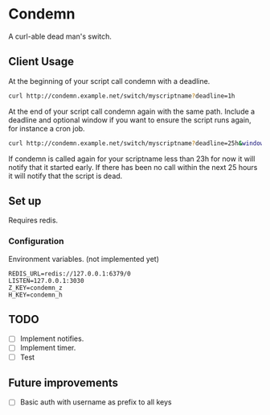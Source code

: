 Condemn
=======

A curl-able dead man's switch.

Client Usage
------------

At the beginning of your script call condemn with a deadline.

```bash
curl http://condemn.example.net/switch/myscriptname?deadline=1h
```

At the end of your script call condemn again with the same path. Include a deadline and optional window if you want to ensure the script runs again, for instance a cron job.

```bash
curl http://condemn.example.net/switch/myscriptname?deadline=25h&window=2h
```

If condemn is called again for your scriptname less than 23h for now it will notify that it started early. If there has been no call within the next 25 hours it will notify that the script is dead.

Set up
------

Requires redis.

### Configuration

Environment variables. (not implemented yet)

```
REDIS_URL=redis://127.0.0.1:6379/0
LISTEN=127.0.0.1:3030
Z_KEY=condemn_z
H_KEY=condemn_h
```

TODO
----

- [ ] Implement notifies.
- [ ] Implement timer.
- [ ] Test

Future improvements
-------------------

- [ ] Basic auth with username as prefix to all keys
